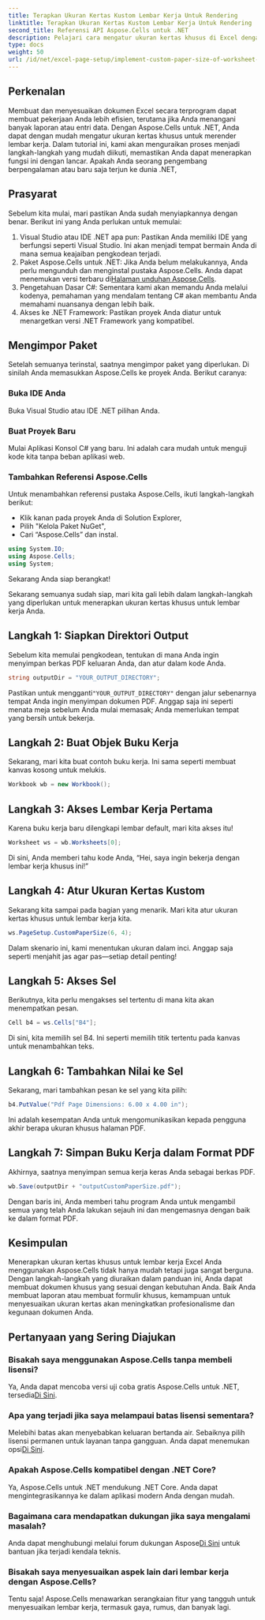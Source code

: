 ```yaml
---
title: Terapkan Ukuran Kertas Kustom Lembar Kerja Untuk Rendering
linktitle: Terapkan Ukuran Kertas Kustom Lembar Kerja Untuk Rendering
second_title: Referensi API Aspose.Cells untuk .NET
description: Pelajari cara mengatur ukuran kertas khusus di Excel dengan Aspose.Cells untuk .NET. Panduan langkah demi langkah untuk membuat lembar kerja yang mudah.
type: docs
weight: 50
url: /id/net/excel-page-setup/implement-custom-paper-size-of-worksheet-for-rendering/
---
```

## Perkenalan

Membuat dan menyesuaikan dokumen Excel secara terprogram dapat membuat pekerjaan Anda lebih efisien, terutama jika Anda menangani banyak laporan atau entri data. Dengan Aspose.Cells untuk .NET, Anda dapat dengan mudah mengatur ukuran kertas khusus untuk merender lembar kerja. Dalam tutorial ini, kami akan menguraikan proses menjadi langkah-langkah yang mudah diikuti, memastikan Anda dapat menerapkan fungsi ini dengan lancar. Apakah Anda seorang pengembang berpengalaman atau baru saja terjun ke dunia .NET,

## Prasyarat

Sebelum kita mulai, mari pastikan Anda sudah menyiapkannya dengan benar. Berikut ini yang Anda perlukan untuk memulai:

1. Visual Studio atau IDE .NET apa pun: Pastikan Anda memiliki IDE yang berfungsi seperti Visual Studio. Ini akan menjadi tempat bermain Anda di mana semua keajaiban pengkodean terjadi.
2. Paket Aspose.Cells untuk .NET: Jika Anda belum melakukannya, Anda perlu mengunduh dan menginstal pustaka Aspose.Cells. Anda dapat menemukan versi terbaru di[Halaman unduhan Aspose.Cells](https://releases.aspose.com/cells/net/).
3. Pengetahuan Dasar C#: Sementara kami akan memandu Anda melalui kodenya, pemahaman yang mendalam tentang C# akan membantu Anda memahami nuansanya dengan lebih baik.
4. Akses ke .NET Framework: Pastikan proyek Anda diatur untuk menargetkan versi .NET Framework yang kompatibel.

## Mengimpor Paket

Setelah semuanya terinstal, saatnya mengimpor paket yang diperlukan. Di sinilah Anda memasukkan Aspose.Cells ke proyek Anda. Berikut caranya:

### Buka IDE Anda

Buka Visual Studio atau IDE .NET pilihan Anda.

### Buat Proyek Baru

Mulai Aplikasi Konsol C# yang baru. Ini adalah cara mudah untuk menguji kode kita tanpa beban aplikasi web.

### Tambahkan Referensi Aspose.Cells

Untuk menambahkan referensi pustaka Aspose.Cells, ikuti langkah-langkah berikut:
- Klik kanan pada proyek Anda di Solution Explorer,
- Pilih "Kelola Paket NuGet",
- Cari “Aspose.Cells” dan instal.

```csharp
using System.IO;
using Aspose.Cells;
using System;
```

Sekarang Anda siap berangkat!

Sekarang semuanya sudah siap, mari kita gali lebih dalam langkah-langkah yang diperlukan untuk menerapkan ukuran kertas khusus untuk lembar kerja Anda. 

## Langkah 1: Siapkan Direktori Output

Sebelum kita memulai pengkodean, tentukan di mana Anda ingin menyimpan berkas PDF keluaran Anda, dan atur dalam kode Anda.

```csharp
string outputDir = "YOUR_OUTPUT_DIRECTORY";
```

 Pastikan untuk mengganti`"YOUR_OUTPUT_DIRECTORY"` dengan jalur sebenarnya tempat Anda ingin menyimpan dokumen PDF. Anggap saja ini seperti menata meja sebelum Anda mulai memasak; Anda memerlukan tempat yang bersih untuk bekerja.

## Langkah 2: Buat Objek Buku Kerja

Sekarang, mari kita buat contoh buku kerja. Ini sama seperti membuat kanvas kosong untuk melukis.

```csharp
Workbook wb = new Workbook();
```

## Langkah 3: Akses Lembar Kerja Pertama

Karena buku kerja baru dilengkapi lembar default, mari kita akses itu! 

```csharp
Worksheet ws = wb.Worksheets[0];
```

Di sini, Anda memberi tahu kode Anda, “Hei, saya ingin bekerja dengan lembar kerja khusus ini!” 

## Langkah 4: Atur Ukuran Kertas Kustom

Sekarang kita sampai pada bagian yang menarik. Mari kita atur ukuran kertas khusus untuk lembar kerja kita.

```csharp
ws.PageSetup.CustomPaperSize(6, 4);
```

Dalam skenario ini, kami menentukan ukuran dalam inci. Anggap saja seperti menjahit jas agar pas—setiap detail penting!

## Langkah 5: Akses Sel

Berikutnya, kita perlu mengakses sel tertentu di mana kita akan menempatkan pesan. 

```csharp
Cell b4 = ws.Cells["B4"];
```

Di sini, kita memilih sel B4. Ini seperti memilih titik tertentu pada kanvas untuk menambahkan teks.

## Langkah 6: Tambahkan Nilai ke Sel

Sekarang, mari tambahkan pesan ke sel yang kita pilih:

```csharp
b4.PutValue("Pdf Page Dimensions: 6.00 x 4.00 in");
```

Ini adalah kesempatan Anda untuk mengomunikasikan kepada pengguna akhir berapa ukuran khusus halaman PDF.

## Langkah 7: Simpan Buku Kerja dalam Format PDF

Akhirnya, saatnya menyimpan semua kerja keras Anda sebagai berkas PDF.

```csharp
wb.Save(outputDir + "outputCustomPaperSize.pdf");
```

Dengan baris ini, Anda memberi tahu program Anda untuk mengambil semua yang telah Anda lakukan sejauh ini dan mengemasnya dengan baik ke dalam format PDF.

## Kesimpulan

Menerapkan ukuran kertas khusus untuk lembar kerja Excel Anda menggunakan Aspose.Cells tidak hanya mudah tetapi juga sangat berguna. Dengan langkah-langkah yang diuraikan dalam panduan ini, Anda dapat membuat dokumen khusus yang sesuai dengan kebutuhan Anda. Baik Anda membuat laporan atau membuat formulir khusus, kemampuan untuk menyesuaikan ukuran kertas akan meningkatkan profesionalisme dan kegunaan dokumen Anda. 

## Pertanyaan yang Sering Diajukan

### Bisakah saya menggunakan Aspose.Cells tanpa membeli lisensi?
 Ya, Anda dapat mencoba versi uji coba gratis Aspose.Cells untuk .NET, tersedia[Di Sini](https://releases.aspose.com/).

### Apa yang terjadi jika saya melampaui batas lisensi sementara?
 Melebihi batas akan menyebabkan keluaran bertanda air. Sebaiknya pilih lisensi permanen untuk layanan tanpa gangguan. Anda dapat menemukan opsi[Di Sini](https://purchase.aspose.com/buy).

### Apakah Aspose.Cells kompatibel dengan .NET Core?
Ya, Aspose.Cells untuk .NET mendukung .NET Core. Anda dapat mengintegrasikannya ke dalam aplikasi modern Anda dengan mudah.

### Bagaimana cara mendapatkan dukungan jika saya mengalami masalah?
 Anda dapat menghubungi melalui forum dukungan Aspose[Di Sini](https://forum.aspose.com/c/cells/9) untuk bantuan jika terjadi kendala teknis.

### Bisakah saya menyesuaikan aspek lain dari lembar kerja dengan Aspose.Cells?
Tentu saja! Aspose.Cells menawarkan serangkaian fitur yang tangguh untuk menyesuaikan lembar kerja, termasuk gaya, rumus, dan banyak lagi.